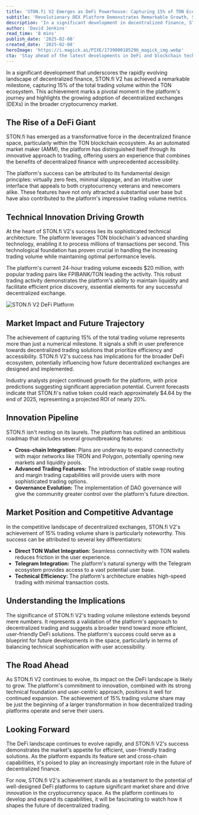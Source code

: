 ```yaml
---
title: 'STON.fi V2 Emerges as DeFi Powerhouse: Capturing 15% of TON Ecosystem Trading Volume'
subtitle: 'Revolutionary DEX Platform Demonstrates Remarkable Growth, Signaling Shifting Dynamics in Decentralized Finance'
description: 'In a significant development in decentralized finance, STON.fi V2 has captured 15% trading volume in the TON ecosystem. Discover the factors behind its success, its innovative roadmap, and its impact on the DeFi landscape.'
author: 'David Jenkins'
read_time: '8 mins'
publish_date: '2025-02-08'
created_date: '2025-02-08'
heroImage: 'https://i.magick.ai/PIXE/1739000185296_magick_img.webp'
cta: 'Stay ahead of the latest developments in DeFi and blockchain technology. Follow us on LinkedIn for exclusive insights and analysis of groundbreaking platforms like STON.fi V2.'
---
```


In a significant development that underscores the rapidly evolving landscape of decentralized finance, STON.fi V2 has achieved a remarkable milestone, capturing 15% of the total trading volume within the TON ecosystem. This achievement marks a pivotal moment in the platform's journey and highlights the growing adoption of decentralized exchanges (DEXs) in the broader cryptocurrency market.

## The Rise of a DeFi Giant

STON.fi has emerged as a transformative force in the decentralized finance space, particularly within the TON blockchain ecosystem. As an automated market maker (AMM), the platform has distinguished itself through its innovative approach to trading, offering users an experience that combines the benefits of decentralized finance with unprecedented accessibility.

The platform's success can be attributed to its fundamental design principles: virtually zero fees, minimal slippage, and an intuitive user interface that appeals to both cryptocurrency veterans and newcomers alike. These features have not only attracted a substantial user base but have also contributed to the platform's impressive trading volume metrics.

## Technical Innovation Driving Growth

At the heart of STON.fi V2's success lies its sophisticated technical architecture. The platform leverages TON blockchain's advanced sharding technology, enabling it to process millions of transactions per second. This technological foundation has proven crucial in handling the increasing trading volume while maintaining optimal performance levels.

The platform's current 24-hour trading volume exceeds $20 million, with popular trading pairs like FPIBANK/TON leading the activity. This robust trading activity demonstrates the platform's ability to maintain liquidity and facilitate efficient price discovery, essential elements for any successful decentralized exchange.

![STON.fi V2 DeFi Platform](https://media.magick.ai/defi-trading-platform-hero.jpg)

## Market Impact and Future Trajectory

The achievement of capturing 15% of the total trading volume represents more than just a numerical milestone. It signals a shift in user preference towards decentralized trading solutions that prioritize efficiency and accessibility. STON.fi V2's success has implications for the broader DeFi ecosystem, potentially influencing how future decentralized exchanges are designed and implemented.

Industry analysts project continued growth for the platform, with price predictions suggesting significant appreciation potential. Current forecasts indicate that STON.fi's native token could reach approximately $4.64 by the end of 2025, representing a projected ROI of nearly 20%.

## Innovation Pipeline

STON.fi isn't resting on its laurels. The platform has outlined an ambitious roadmap that includes several groundbreaking features:

- **Cross-chain Integration:** Plans are underway to expand connectivity with major networks like TRON and Polygon, potentially opening new markets and liquidity pools.
- **Advanced Trading Features:** The introduction of stable swap routing and margin trading capabilities will provide users with more sophisticated trading options.
- **Governance Evolution:** The implementation of DAO governance will give the community greater control over the platform's future direction.

## Market Position and Competitive Advantage

In the competitive landscape of decentralized exchanges, STON.fi V2's achievement of 15% trading volume share is particularly noteworthy. This success can be attributed to several key differentiators:

- **Direct TON Wallet Integration:** Seamless connectivity with TON wallets reduces friction in the user experience.
- **Telegram Integration:** The platform's natural synergy with the Telegram ecosystem provides access to a vast potential user base.
- **Technical Efficiency:** The platform's architecture enables high-speed trading with minimal transaction costs.

## Understanding the Implications

The significance of STON.fi V2's trading volume milestone extends beyond mere numbers. It represents a validation of the platform's approach to decentralized trading and suggests a broader trend toward more efficient, user-friendly DeFi solutions. The platform's success could serve as a blueprint for future developments in the space, particularly in terms of balancing technical sophistication with user accessibility.

## The Road Ahead

As STON.fi V2 continues to evolve, its impact on the DeFi landscape is likely to grow. The platform's commitment to innovation, combined with its strong technical foundation and user-centric approach, positions it well for continued expansion. The achievement of 15% trading volume share may be just the beginning of a larger transformation in how decentralized trading platforms operate and serve their users.

## Looking Forward

The DeFi landscape continues to evolve rapidly, and STON.fi V2's success demonstrates the market's appetite for efficient, user-friendly trading solutions. As the platform expands its feature set and cross-chain capabilities, it's poised to play an increasingly important role in the future of decentralized finance.

For now, STON.fi V2's achievement stands as a testament to the potential of well-designed DeFi platforms to capture significant market share and drive innovation in the cryptocurrency space. As the platform continues to develop and expand its capabilities, it will be fascinating to watch how it shapes the future of decentralized trading.